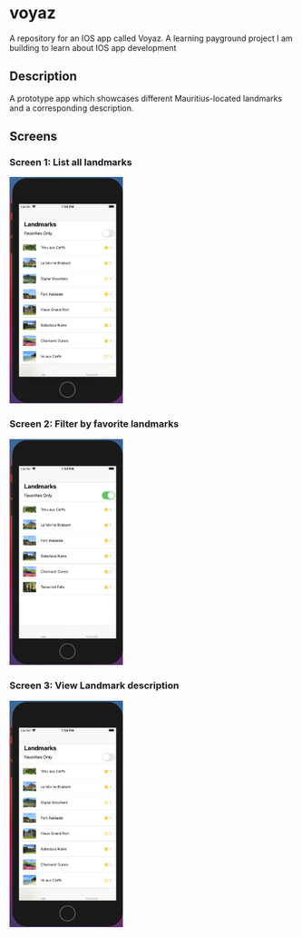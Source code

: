 # voyaz
A repository for an IOS app called Voyaz. A learning payground project I am building to learn about IOS app development

## Description

A prototype app which showcases different Mauritius-located landmarks and a corresponding description.

## Screens

### Screen 1: List all landmarks
<img src="images/all_landmarks.png" width="200"><br/>

### Screen 2: Filter by favorite landmarks
<img src="images/filtered_landmarks.png" width="200"><br/>

### Screen 3: View Landmark description
<img src="images/all_landmarks.png" width="200">

